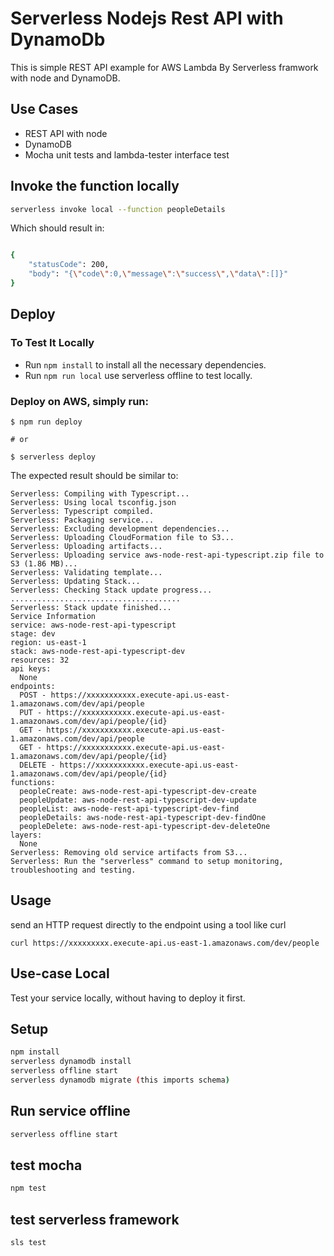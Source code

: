 <!--
title: 'Serverless Nodejs Rest API with DynamoDB'

description: 'This is simple REST API example for AWS Lambda By Serverless  with node.'
framework: v1
platform: AWS
language: nodeJS
authorName: 'Josmel yupanqui'
authorAvatar: 'https://github.com/josmel'
-->
# Serverless Nodejs Rest API with DynamoDb

This is simple REST API example for AWS Lambda By Serverless framwork with node and DynamoDB.

## Use Cases

* REST API with node
* DynamoDB
* Mocha unit tests and lambda-tester interface test

## Invoke the function locally

```bash
serverless invoke local --function peopleDetails
```

Which should result in:

```bash

{
    "statusCode": 200,
    "body": "{\"code\":0,\"message\":\"success\",\"data\":[]}"
}
```

## Deploy

### To Test It Locally

* Run ```npm install``` to install all the necessary dependencies.
* Run ```npm run local``` use serverless offline to test locally. 

### Deploy on AWS, simply run:

```
$ npm run deploy

# or

$ serverless deploy
```

The expected result should be similar to:

```
Serverless: Compiling with Typescript...
Serverless: Using local tsconfig.json
Serverless: Typescript compiled.
Serverless: Packaging service...
Serverless: Excluding development dependencies...
Serverless: Uploading CloudFormation file to S3...
Serverless: Uploading artifacts...
Serverless: Uploading service aws-node-rest-api-typescript.zip file to S3 (1.86 MB)...
Serverless: Validating template...
Serverless: Updating Stack...
Serverless: Checking Stack update progress...
......................................
Serverless: Stack update finished...
Service Information
service: aws-node-rest-api-typescript
stage: dev
region: us-east-1
stack: aws-node-rest-api-typescript-dev
resources: 32
api keys:
  None
endpoints:
  POST - https://xxxxxxxxxxx.execute-api.us-east-1.amazonaws.com/dev/api/people
  PUT - https://xxxxxxxxxxx.execute-api.us-east-1.amazonaws.com/dev/api/people/{id}
  GET - https://xxxxxxxxxxx.execute-api.us-east-1.amazonaws.com/dev/api/people
  GET - https://xxxxxxxxxxx.execute-api.us-east-1.amazonaws.com/dev/api/people/{id}
  DELETE - https://xxxxxxxxxxx.execute-api.us-east-1.amazonaws.com/dev/api/people/{id}
functions:
  peopleCreate: aws-node-rest-api-typescript-dev-create
  peopleUpdate: aws-node-rest-api-typescript-dev-update
  peopleList: aws-node-rest-api-typescript-dev-find
  peopleDetails: aws-node-rest-api-typescript-dev-findOne
  peopleDelete: aws-node-rest-api-typescript-dev-deleteOne
layers:
  None
Serverless: Removing old service artifacts from S3...
Serverless: Run the "serverless" command to setup monitoring, troubleshooting and testing.
```

## Usage

send an HTTP request directly to the endpoint using a tool like curl

```
curl https://xxxxxxxxx.execute-api.us-east-1.amazonaws.com/dev/people
```

## Use-case Local

Test your service locally, without having to deploy it first.

## Setup

```bash
npm install
serverless dynamodb install
serverless offline start
serverless dynamodb migrate (this imports schema)
```

## Run service offline

```bash
serverless offline start
```

## test mocha

```bash
npm test
```

## test serverless framework

```bash
sls test
```

